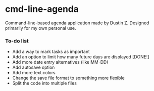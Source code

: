 # cmd-line-agenda

Command-line-based agenda application made by Dustin Z. Designed primarily for my own personal use.

### To-do list

- Add a way to mark tasks as important
- Add an option to limit how many future days are displayed [DONE!]
- Add more date entry alternatives (like MM-DD)
- Add autosave option
- Add more text colors
- Change the save file format to something more flexible
- Split the code into multiple files
